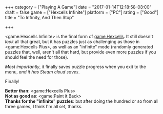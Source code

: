 +++
category = ["Playing A Game"]
date = "2017-01-14T12:18:58-08:00"
draft = false
game = ["Hexcells Infinite"]
platform = ["PC"]
rating = ["Good"]
title = "To Infinity, And Then Stop"

+++

<game:Hexcells Infinite> is the final form of <game:Hexcells>.  It still doesn't <i>look</i> all that great, but it has puzzles just as challenging as those in <game:Hexcells Plus>, as well as an "infinite" mode (randomly generated puzzles that, well, aren't all that hard, but provide even more puzzles if you should feel the need for those).

<i>Most importantly</i>, it finally saves puzzle progress when you exit to the menu, <i>and it has Steam cloud saves</i>.

Finally!

<b>Better than</b>: <game:Hexcells Plus>  
<b>Not as good as</b>: <game:Paint it Back>  
<b>Thanks for the "infinite" puzzles</b>: but after doing the hundred or so from all three games, I think I'm all set, thanks.
